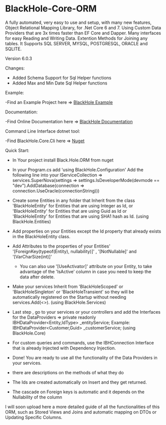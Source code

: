 # BlackHole-Core-ORM
A fully automated, very easy to use and setup, with many new features, Object Relational Mapping Library, for .Net Core 6 and 7. Using Custom Data Providers that are 3x times faster than EF Core and Dapper. Many interfaces for easy Reading and Writing Data. Extention Methods for Joining any tables.
It Supports SQL SERVER, MYSQL, POSTGRESQL, ORACLE and SQLITE.

Version 6.0.3

Changes:
- Added Schema Support for Sql Helper functions
- Added Max and Min Date Sql Helper functions


Example:

 -Find an Example Project here => [BlackHole Example](https://github.com/Mikarsoft/BlackHole-Example-Project)
 
Documentation:

 -Find Online Documentation here => [BlackHole Documentation](https://mikarsoft.com/BHDocumentation/index.html)

Command Line Interface dotnet tool:

 -Find BlackHole.Core.Cli here => [Nuget](https://www.nuget.org/packages/BlackHole.Core.Cli)

Quick Start:

- In Your project install Black.Hole.ORM from nuget

- In your Program.cs add 'using BlackHole.Configuration'
  Add the following line into your IServiceCollection =>
    services.SuperNova(settings => settings.IsDeveloperMode(devmode == "dev").AddDatabase(connection => connection.UseOracle(connectionString)))

- Create some Entities in any folder that Inherit from the class 'BlackHoleEntity<int>' for Entities that are using Integer as Id,
  or 'BlackHoleEntity<Guid>' for Entities that are using Guid as Id
  or 'BlackHoleEntity<string>' for Entities that are using SHA1 hash as Id. (using BlackHole.Entities)

- Add properties on your Entities except the Id property that already exists in the BlackHoleEntity class.

- Add Attributes to the properties of your Entities' 
  '[ForeignKey(typeof(Entity), nullability)]' , '[NotNullable]' and '[VarCharSize(int)]'
  * You can also use '[UseActivator]' attribute on your Entity, to take advantage of the 'IsActive' column in case you need to keep the
  data after delete.

- Make your services Inherit from 'BlackHoleScoped' or 'BlackHoleSingleton' or 'BlackHoleTransient' so they will be automatically
  registered on the Startup without needing services.Add(<>). (using BlackHole.Services)
  
 - Last step , go to your services or your controllers and add the Interfaces for the DataProviders =>
  private readonly IBHDataProvider<Entity,IdType> _entityService;
  Example: IBHDataProvider<Customer,Guid> _customerService; (using BlackHole.Core)
 
 - For custom queries and commands, use the IBHConnection Interface that is already Injected with Dependency Injection.
  
 - Done! You are ready to use all the functionality of the Data Providers in your services.
  * there are descriptions on the methods of what they do
   
   * The Ids are created automatically on Insert and they get returned.
   * The cascade on Foreign keys is automatic and it depends on the Nullability of the column
   
 I will soon upload here a more detailed guide of all the functionalities of this ORM, such as Stored Views and Joins
 and automatic mapping on DTOs or Updating Specific Columns.
